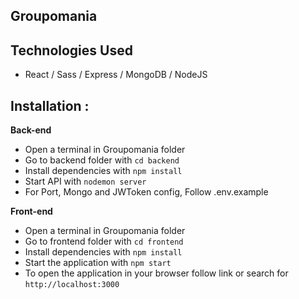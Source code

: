 ## Groupomania

## Technologies Used

- React / Sass / Express / MongoDB / NodeJS

## **Installation** :

**Back-end**

- Open a terminal in Groupomania folder
- Go to backend folder with `cd backend`
- Install dependencies with `npm install`
- Start API with `nodemon server`
- For Port, Mongo and JWToken config, Follow .env.example

**Front-end**

- Open a terminal in Groupomania folder
- Go to frontend folder with `cd frontend`
- Install dependencies with `npm install`
- Start the application with `npm start`
- To open the application in your browser follow link or search for `http://localhost:3000`

